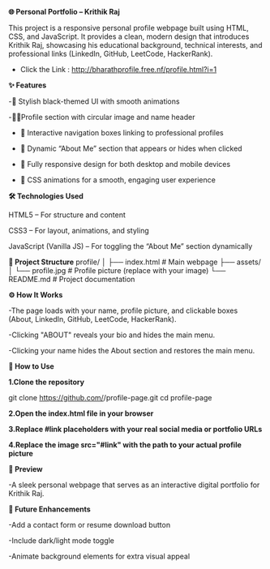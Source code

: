 **🌐 Personal Portfolio – Krithik Raj**

This project is a responsive personal profile webpage built using HTML, CSS, and JavaScript. It provides a clean, modern design that introduces Krithik Raj, showcasing his educational background, technical interests, and professional links (LinkedIn, GitHub, LeetCode, HackerRank).

* Click the Link : http://bharathprofile.free.nf/profile.html?i=1

**✨ Features**

 -🎨 Stylish black-themed UI with smooth animations

 -🧍‍♂️Profile section with circular image and name header

 - 🧭 Interactive navigation boxes linking to professional profiles

 - 📖 Dynamic “About Me” section that appears or hides when clicked

 - 📱 Fully responsive design for both desktop and mobile devices

 - 💫 CSS animations for a smooth, engaging user experience

**🛠️ Technologies Used**

HTML5 – For structure and content

CSS3 – For layout, animations, and styling

JavaScript (Vanilla JS) – For toggling the “About Me” section dynamically

**📂 Project Structure**
profile/
│
├── index.html        # Main webpage
├── assets/
│   └── profile.jpg   # Profile picture (replace with your image)
└── README.md         # Project documentation

**⚙️ How It Works**

-The page loads with your name, profile picture, and clickable boxes (About, LinkedIn, GitHub, LeetCode, HackerRank).

-Clicking "ABOUT" reveals your bio and hides the main menu.

-Clicking your name hides the About section and restores the main menu.

**🧩 How to Use**

**1.Clone the repository**

git clone https://github.com/<your-username>/profile-page.git
cd profile-page


**2.Open the index.html file in your browser**

**3.Replace #link placeholders with your real social media or portfolio URLs**

**4.Replace the image src="#link" with the path to your actual profile picture**

**📸 Preview**

-A sleek personal webpage that serves as an interactive digital portfolio for Krithik Raj.

**🧠 Future Enhancements**

-Add a contact form or resume download button

-Include dark/light mode toggle

-Animate background elements for extra visual appeal
